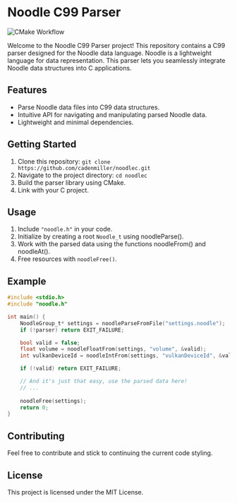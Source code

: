 
# Noodle C99 Parser
![CMake Workflow](https://github.com/cadenmiller/noodlec/actions/workflows/cmake-single-platform.yml/badge.svg)

Welcome to the Noodle C99 Parser project! This repository contains a C99 parser designed for the Noodle data language. Noodle is a lightweight language for data representation. This parser lets you seamlessly integrate Noodle data structures into C applications.

## Features

- Parse Noodle data files into C99 data structures.
- Intuitive API for navigating and manipulating parsed Noodle data.
- Lightweight and minimal dependencies.

## Getting Started

1. Clone this repository: `git clone https://github.com/cadenmiller/noodlec.git`
2. Navigate to the project directory: `cd noodlec`
3. Build the parser library using CMake.
4. Link with your C project.

## Usage

1. Include `"noodle.h"` in your code.
2. Initialize by creating a root `Noodle_t` using noodleParse().
4. Work with the parsed data using the functions noodleFrom() and noodleAt().
5. Free resources with `noodleFree()`.

## Example

```c
#include <stdio.h>
#include "noodle.h"

int main() {
    NoodleGroup_t* settings = noodleParseFromFile("settings.noodle");
    if (!parser) return EXIT_FAILURE;

    bool valid = false;
    float volume = noodleFloatFrom(settings, "volume", &valid);
    int vulkanDeviceId = noodleIntFrom(settings, "vulkanDeviceId", &valid);  

    if (!valid) return EXIT_FAILURE;

    // And it's just that easy, use the parsed data here!
    // ...
    
    noodleFree(settings);
    return 0;
}
```

## Contributing

Feel free to contribute and stick to continuing the current code styling.

## License

This project is licensed under the MIT License.
